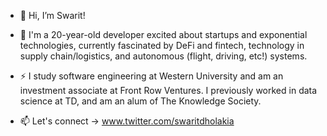 - 👋 Hi, I’m Swarit!

- 👀 I'm a 20-year-old developer excited about startups and exponential technologies, currently fascinated by DeFi and fintech, technology in supply chain/logistics, and autonomous (flight, driving, etc!) systems.

- ⚡️ I study software engineering at Western University and am an investment associate at Front Row Ventures. I previously worked in data science at TD, and am an alum of The Knowledge Society.

- 📫 Let's connect -> www.twitter.com/swaritdholakia 
